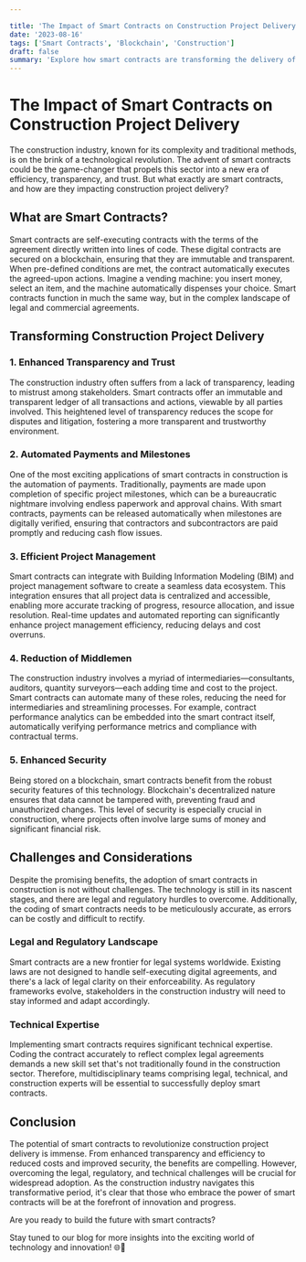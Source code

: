 ```yaml
---

title: 'The Impact of Smart Contracts on Construction Project Delivery'
date: '2023-08-16'
tags: ['Smart Contracts', 'Blockchain', 'Construction']
draft: false
summary: 'Explore how smart contracts are transforming the delivery of construction projects, enhancing efficiency, transparency, and trust across the industry.'
---
```


# The Impact of Smart Contracts on Construction Project Delivery

The construction industry, known for its complexity and traditional methods, is on the brink of a technological revolution. The advent of smart contracts could be the game-changer that propels this sector into a new era of efficiency, transparency, and trust. But what exactly are smart contracts, and how are they impacting construction project delivery?

## What are Smart Contracts?

Smart contracts are self-executing contracts with the terms of the agreement directly written into lines of code. These digital contracts are secured on a blockchain, ensuring that they are immutable and transparent. When pre-defined conditions are met, the contract automatically executes the agreed-upon actions. Imagine a vending machine: you insert money, select an item, and the machine automatically dispenses your choice. Smart contracts function in much the same way, but in the complex landscape of legal and commercial agreements.

## Transforming Construction Project Delivery

### 1. **Enhanced Transparency and Trust**

The construction industry often suffers from a lack of transparency, leading to mistrust among stakeholders. Smart contracts offer an immutable and transparent ledger of all transactions and actions, viewable by all parties involved. This heightened level of transparency reduces the scope for disputes and litigation, fostering a more transparent and trustworthy environment.

### 2. **Automated Payments and Milestones**

One of the most exciting applications of smart contracts in construction is the automation of payments. Traditionally, payments are made upon completion of specific project milestones, which can be a bureaucratic nightmare involving endless paperwork and approval chains. With smart contracts, payments can be released automatically when milestones are digitally verified, ensuring that contractors and subcontractors are paid promptly and reducing cash flow issues.

### 3. **Efficient Project Management**

Smart contracts can integrate with Building Information Modeling (BIM) and project management software to create a seamless data ecosystem. This integration ensures that all project data is centralized and accessible, enabling more accurate tracking of progress, resource allocation, and issue resolution. Real-time updates and automated reporting can significantly enhance project management efficiency, reducing delays and cost overruns.

### 4. **Reduction of Middlemen**

The construction industry involves a myriad of intermediaries—consultants, auditors, quantity surveyors—each adding time and cost to the project. Smart contracts can automate many of these roles, reducing the need for intermediaries and streamlining processes. For example, contract performance analytics can be embedded into the smart contract itself, automatically verifying performance metrics and compliance with contractual terms.

### 5. **Enhanced Security**

Being stored on a blockchain, smart contracts benefit from the robust security features of this technology. Blockchain's decentralized nature ensures that data cannot be tampered with, preventing fraud and unauthorized changes. This level of security is especially crucial in construction, where projects often involve large sums of money and significant financial risk.

## Challenges and Considerations

Despite the promising benefits, the adoption of smart contracts in construction is not without challenges. The technology is still in its nascent stages, and there are legal and regulatory hurdles to overcome. Additionally, the coding of smart contracts needs to be meticulously accurate, as errors can be costly and difficult to rectify.

### **Legal and Regulatory Landscape**

Smart contracts are a new frontier for legal systems worldwide. Existing laws are not designed to handle self-executing digital agreements, and there's a lack of legal clarity on their enforceability. As regulatory frameworks evolve, stakeholders in the construction industry will need to stay informed and adapt accordingly.

### **Technical Expertise**

Implementing smart contracts requires significant technical expertise. Coding the contract accurately to reflect complex legal agreements demands a new skill set that's not traditionally found in the construction sector. Therefore, multidisciplinary teams comprising legal, technical, and construction experts will be essential to successfully deploy smart contracts.

## Conclusion

The potential of smart contracts to revolutionize construction project delivery is immense. From enhanced transparency and efficiency to reduced costs and improved security, the benefits are compelling. However, overcoming the legal, regulatory, and technical challenges will be crucial for widespread adoption. As the construction industry navigates this transformative period, it's clear that those who embrace the power of smart contracts will be at the forefront of innovation and progress.

Are you ready to build the future with smart contracts?

Stay tuned to our blog for more insights into the exciting world of technology and innovation! 🌐🚀